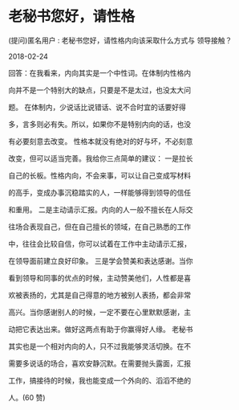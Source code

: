 # 老秘书您好，请性格

(提问)匿名用户 : 老秘书您好，请性格内向该采取什么方式与 领导接触？

2018-02-24

回答：在我看来，内向其实是一个中性词。在体制内性格内

向并不是一个特别大的缺点，只要是不是太过，也没太大问

题。 在体制内，少说话比说错话、说不合时宜的话要好得

多，言多则必有失。所以，如果你不是特别内向的话，也没

有必要刻意去改变。 性格本就没有绝对的好与坏，不必刻意

改变，但可以适当完善。我给你三点简单的建议： 一是拉长

自己的长板。性格内向，不会来事，可以让自己变成写材料

的高手，变成办事沉稳踏实的人，一样能够得到领导的信任

和重用。 二是主动请示汇报。内向的人一般不擅长在人际交

往场合表现自己，但在自己擅长的领域，在自己熟悉的工作

中，往往会比较自信，你可以试着在工作中主动请示汇报，

在领导面前建立良好印象。 三是学会赞美和表达感谢。当你

看到领导和同事的优点的时候，主动赞美他们，人性都是喜

欢被表扬的，尤其是自己得意的地方被别人表扬，都会非常

高兴。当你感谢别人的时候，一定不要在心里默默感谢，主

动把它表达出来。做好这两点有助于你赢得好人缘。 老秘书

其实也是一个相对内向的人，只不过我能够灵活切换。在不

需要多说话的场合，喜欢安静沉默。在需要抛头露面，汇报

工作，搞接待的时候，我也能变成一个外向的、滔滔不绝的

人。(60 赞)